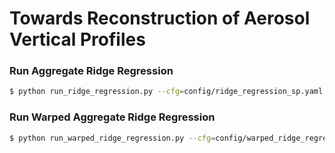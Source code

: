 # Towards Reconstruction of Aerosol Vertical Profiles

### Run Aggregate Ridge Regression

```bash
$ python run_ridge_regression.py --cfg=config/ridge_regression_sp.yaml --o=my/output/dir --plot
```

### Run Warped Aggregate Ridge Regression

```bash
$ python run_warped_ridge_regression.py --cfg=config/warped_ridge_regression_sp.yaml --o=my/output/dir --plot
```
